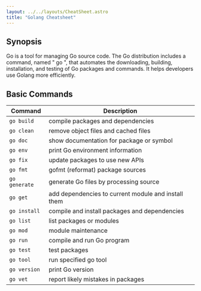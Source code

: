 ```yaml
---
layout: ../../layouts/CheatSheet.astro
title: "Golang Cheatsheet"
---
```


## Synopsis

Go is a tool for managing Go source code. The Go distribution includes a command, named " go ", that automates the downloading, building, installation, and testing of Go packages and commands. It helps developers use Golang more efficiently.

## Basic Commands

| Command       | Description                                         |
| ------------- | --------------------------------------------------- |
| `go build`    | compile packages and dependencies                   |
| `go clean`    | remove object files and cached files                |
| `go doc`      | show documentation for package or symbol            |
| `go env`      | print Go environment information                    |
| `go fix`      | update packages to use new APIs                     |
| `go fmt`      | gofmt (reformat) package sources                    |
| `go generate` | generate Go files by processing source              |
| `go get`      | add dependencies to current module and install them |
| `go install`  | compile and install packages and dependencies       |
| `go list`     | list packages or modules                            |
| `go mod`      | module maintenance                                  |
| `go run`      | compile and run Go program                          |
| `go test`     | test packages                                       |
| `go tool`     | run specified go tool                               |
| `go version`  | print Go version                                    |
| `go vet`      | report likely mistakes in packages                  |
